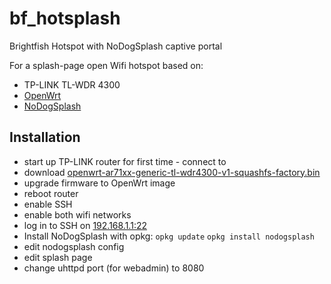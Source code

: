 bf_hotsplash
============

Brightfish Hotspot with NoDogSplash captive portal

For a splash-page open Wifi hotspot based on:

* TP-LINK TL-WDR 4300
* [OpenWrt](https://openwrt.org/ "OpenWrt")
* [NoDogSplash](http://kokoro.ucsd.edu/nodogsplash/)

## Installation

* start up TP-LINK router for first time - connect to
* download [openwrt-ar71xx-generic-tl-wdr4300-v1-squashfs-factory.bin](http://downloads.openwrt.org/attitude_adjustment/12.09/ar71xx/generic/openwrt-ar71xx-generic-tl-wdr4300-v1-squashfs-factory.bin)
* upgrade firmware to OpenWrt image
* reboot router
* enable SSH
* enable both wifi networks
* log in to SSH on [192.168.1.1:22](ssh://192.168.1.1:22)
* Install NoDogSplash with opkg:
    `opkg update`
    `opkg install nodogsplash`
* edit nodogsplash config
* edit splash page
* change uhttpd port (for webadmin) to 8080